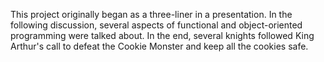 This project originally began as a three-liner in a presentation. In the following discussion, several aspects of functional and object-oriented programming were talked about. In the end, several knights followed King Arthur's call to defeat the Cookie Monster and keep all the cookies safe.
